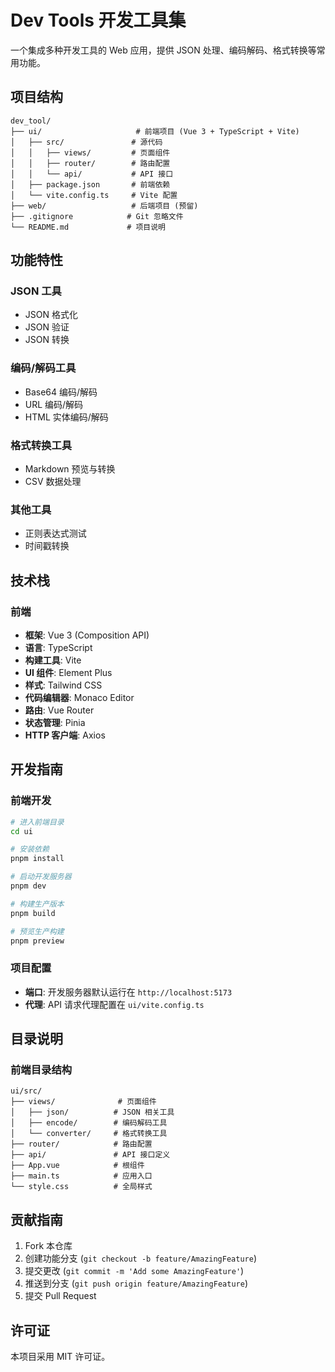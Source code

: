 # Dev Tools 开发工具集

一个集成多种开发工具的 Web 应用，提供 JSON 处理、编码解码、格式转换等常用功能。

## 项目结构

```
dev_tool/
├── ui/                     # 前端项目 (Vue 3 + TypeScript + Vite)
│   ├── src/               # 源代码
│   │   ├── views/         # 页面组件
│   │   ├── router/        # 路由配置
│   │   └── api/           # API 接口
│   ├── package.json       # 前端依赖
│   └── vite.config.ts     # Vite 配置
├── web/                   # 后端项目 (预留)
├── .gitignore            # Git 忽略文件
└── README.md             # 项目说明
```

## 功能特性

### JSON 工具
- JSON 格式化
- JSON 验证
- JSON 转换

### 编码/解码工具
- Base64 编码/解码
- URL 编码/解码
- HTML 实体编码/解码

### 格式转换工具
- Markdown 预览与转换
- CSV 数据处理

### 其他工具
- 正则表达式测试
- 时间戳转换

## 技术栈

### 前端
- **框架**: Vue 3 (Composition API)
- **语言**: TypeScript
- **构建工具**: Vite
- **UI 组件**: Element Plus
- **样式**: Tailwind CSS
- **代码编辑器**: Monaco Editor
- **路由**: Vue Router
- **状态管理**: Pinia
- **HTTP 客户端**: Axios

## 开发指南

### 前端开发

```bash
# 进入前端目录
cd ui

# 安装依赖
pnpm install

# 启动开发服务器
pnpm dev

# 构建生产版本
pnpm build

# 预览生产构建
pnpm preview
```

### 项目配置

- **端口**: 开发服务器默认运行在 `http://localhost:5173`
- **代理**: API 请求代理配置在 `ui/vite.config.ts`

## 目录说明

### 前端目录结构

```
ui/src/
├── views/              # 页面组件
│   ├── json/          # JSON 相关工具
│   ├── encode/        # 编码解码工具
│   └── converter/     # 格式转换工具
├── router/            # 路由配置
├── api/               # API 接口定义
├── App.vue            # 根组件
├── main.ts            # 应用入口
└── style.css          # 全局样式
```

## 贡献指南

1. Fork 本仓库
2. 创建功能分支 (`git checkout -b feature/AmazingFeature`)
3. 提交更改 (`git commit -m 'Add some AmazingFeature'`)
4. 推送到分支 (`git push origin feature/AmazingFeature`)
5. 提交 Pull Request

## 许可证

本项目采用 MIT 许可证。